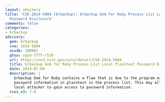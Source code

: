 ```yaml
---
layout: advisory
title: 'CVE-2014-5004 (brbackup): brbackup Gem for Ruby Process List Local Plaintext
  Password Disclosure'
comments: false
categories:
- brbackup
advisory:
  gem: brbackup
  cve: 2014-5004
  osvdb: 108901
  ghsa: vqcm-7f7f-r539
  url: https://nvd.nist.gov/vuln/detail/CVE-2014-5004
  title: brbackup Gem for Ruby Process List Local Plaintext Password Disclosure
  date: 2014-07-09
  description: |
    brbackup Gem for Ruby contains a flaw that is due to the program exposing
    password information in plaintext in the process list. This may allow a
    local attacker to gain access to password information.
  cvss_v3: 7.8
---
```

